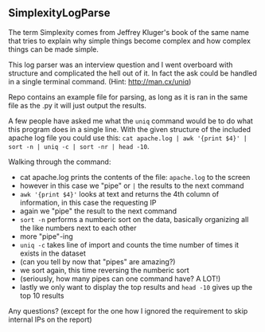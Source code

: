 
## SimplexityLogParse

The term Simplexity comes from Jeffrey Kluger's book of the same name that tries to explain why simple things become complex and how complex things can be made simple.

This log parser was an interview question and I went overboard with structure and complicated the hell out of it.  In fact the ask could be handled in a single terminal command. (Hint: http://man.cx/uniq)

Repo contains an example file for parsing, as long as it is ran in the same file as the .py it will just output the results.  

A few people have asked me what the `uniq` command would be to do what this program does in a single line.  With the given structure of the included apache log file you could use this: `cat apache.log | awk '{print $4}' | sort -n | uniq -c | sort -nr | head -10`.  

Walking through the command:

* cat apache.log prints the contents of the file: `apache.log` to the screen
* however in this case we "pipe" or `|` the results to the next command 
* `awk '{print $4}'` looks at text and returns the 4th column of information, in this case the requesting IP
* again we "pipe" the result to the next command
* `sort -n` performs a numberic sort on the data, basically organizing all the like numbers next to each other
* more "pipe"-ing
* `uniq -c` takes line of import and counts the time number of times it exists in the dataset
* (can you tell by now that "pipes" are amazing?)
* we sort again, this time reversing the numberic sort
* (seriously, how many pipes can one command have? A LOT!)
* lastly we only want to display the top results and `head -10` gives up the top 10 results

Any questions? (except for the one how I ignored the requirement to skip internal IPs on the report)
